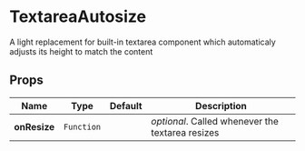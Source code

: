 # TextareaAutosize

A light replacement for built-in textarea component which automaticaly adjusts its height to match the content

## Props
|Name|Type|Default|Description|
|----|----|-------|-----------|
| **onResize** | <code>Function</code> |  | *optional*. Called whenever the textarea resizes |